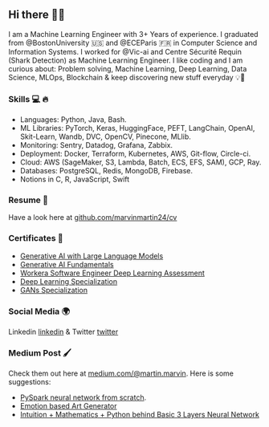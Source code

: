 ## Hi there 🤙🏼

I am a Machine Learning Engineer with 3+ Years of experience. I graduated from @BostonUniversity 🇺🇸 and @ECEParis 🇫🇷 in Computer Science and Information Systems.
I worked for @Vic-ai and Centre Sécurité Requin (Shark Detection) as Machine Learning Engineer.
I like coding and I am curious about: Problem solving, Machine Learning, Deep Learning, Data Science, MLOps, Blockchain & keep discovering new stuff everyday 💡🧠

### Skills 💻 🔥
 * Languages: Python, Java, Bash. 
 * ML Libraries: PyTorch, Keras, HuggingFace, PEFT, LangChain, OpenAI, Skit-Learn, Wandb, DVC, OpenCV, Pinecone, MLlib.
 * Monitoring: Sentry, Datadog, Grafana, Zabbix.
 * Deployment: Docker, Terraform, Kubernetes, AWS, Git-flow, Circle-ci.
 * Cloud: AWS (SageMaker, S3, Lambda, Batch, ECS, EFS, SAM), GCP, Ray. 
 * Databases: PostgreSQL, Redis, MongoDB, Firebase.
 * Notions in C, R, JavaScript, Swift

### Resume 📃 
Have a look here at [github.com/marvinmartin24/cv](https://marvinmartin24.github.io/data/cv.pdf)

### Certificates 📃 
* [Generative AI with Large Language Models](https://www.coursera.org/account/accomplishments/certificate/AD5Z7KGC3QJY)
* [Generative AI Fundamentals](https://www.cloudskillsboost.google/public_profiles/01a17435-5a17-40f0-88e0-972d77b2fda5/badges/3950403)
* [Workera Software Engineer Deep Learning Assessment](https://app.workera.ai/public/candidate/certificate?code=AUNDCFBV)
* [Deep Learning Specialization](https://www.coursera.org/account/accomplishments/specialization/certificate/925K8YUCXEW2)
* [GANs Specialization](https://www.coursera.org/account/accomplishments/specialization/certificate/MRPQR8RYY89R)

### Social Media 🌍
Linkedin [linkedin](https://www.linkedin.com/in/marvin-martin-00b937120/)
& Twitter [twitter](https://twitter.com/marv1skate)

### Medium Post 🖌
Check them out here at [medium.com/@martin.marvin](https://medium.com/@martin.marvin).
Here is some suggestions: 
* [PySpark neural network from scratch](https://towardsdatascience.com/pyspark-neural-network-from-scratch-8a19ebad3904).
* [Emotion based Art Generator](https://medium.com/@martin.marvin/emotion-based-art-generation-using-c-gan-de9abed6fa2f)
* [Intuition + Mathematics + Python behind Basic 3 Layers Neural Network](https://medium.com/swlh/mathematics-behind-basic-feed-forward-neural-network-3-layers-python-from-scratch-df88085c8049)



